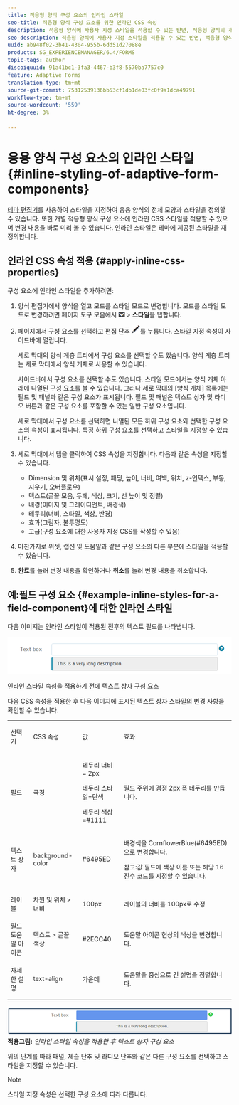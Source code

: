 ```yaml
---
title: 적응형 양식 구성 요소의 인라인 스타일
seo-title: 적응형 양식 구성 요소를 위한 인라인 CSS 속성
description: 적응형 양식에 사용자 지정 스타일을 적용할 수 있는 반면, 적응형 양식의 개별 구성 요소에 인라인 CSS 속성을 적용할 수도 있습니다.
seo-description: 적응형 양식에 사용자 지정 스타일을 적용할 수 있는 반면, 적응형 양식의 개별 구성 요소에 인라인 CSS 속성을 적용할 수도 있습니다.
uuid: ab948f02-3b41-4304-955b-6dd51d27088e
products: SG_EXPERIENCEMANAGER/6.4/FORMS
topic-tags: author
discoiquuid: 91a41bc1-3fa3-4467-b3f8-5570ba7757c0
feature: Adaptive Forms
translation-type: tm+mt
source-git-commit: 75312539136bb53cf1db1de03fc0f9a1dca49791
workflow-type: tm+mt
source-wordcount: '559'
ht-degree: 3%

---
```



# 응용 양식 구성 요소의 인라인 스타일 {#inline-styling-of-adaptive-form-components}

[테마 편집기](/help/forms/using/themes.md)를 사용하여 스타일을 지정하여 응용 양식의 전체 모양과 스타일을 정의할 수 있습니다. 또한 개별 적응형 양식 구성 요소에 인라인 CSS 스타일을 적용할 수 있으며 변경 내용을 바로 미리 볼 수 있습니다. 인라인 스타일은 테마에 제공된 스타일을 재정의합니다.

## 인라인 CSS 속성 적용 {#apply-inline-css-properties}

구성 요소에 인라인 스타일을 추가하려면:

1. 양식 편집기에서 양식을 열고 모드를 스타일 모드로 변경합니다. 모드를 스타일 모드로 변경하려면 페이지 도구 모음에서 ![canvas-drop-down](assets/canvas-drop-down.png) > **스타일**&#x200B;을 탭합니다.
1. 페이지에서 구성 요소를 선택하고 편집 단추 ![편집 단추](assets/edit-button.png)를 누릅니다. 스타일 지정 속성이 사이드바에 열립니다.

   세로 막대의 양식 계층 트리에서 구성 요소를 선택할 수도 있습니다. 양식 계층 트리는 세로 막대에서 양식 개체로 사용할 수 있습니다.

   사이드바에서 구성 요소를 선택할 수도 있습니다. 스타일 모드에서는 양식 개체 아래에 나열된 구성 요소를 볼 수 있습니다. 그러나 세로 막대의 [양식 개체] 목록에는 필드 및 패널과 같은 구성 요소가 표시됩니다. 필드 및 패널은 텍스트 상자 및 라디오 버튼과 같은 구성 요소를 포함할 수 있는 일반 구성 요소입니다.

   세로 막대에서 구성 요소를 선택하면 나열된 모든 하위 구성 요소와 선택한 구성 요소의 속성이 표시됩니다. 특정 하위 구성 요소를 선택하고 스타일을 지정할 수 있습니다.

1. 세로 막대에서 탭을 클릭하여 CSS 속성을 지정합니다. 다음과 같은 속성을 지정할 수 있습니다.

   * Dimension 및 위치(표시 설정, 패딩, 높이, 너비, 여백, 위치, z-인덱스, 부동, 지우기, 오버플로우)
   * 텍스트(글꼴 모음, 두께, 색상, 크기, 선 높이 및 정렬)
   * 배경(이미지 및 그레이디언트, 배경색)
   * 테두리(너비, 스타일, 색상, 반경)
   * 효과(그림자, 불투명도)
   * 고급(구성 요소에 대한 사용자 지정 CSS를 작성할 수 있음)

1. 마찬가지로 위젯, 캡션 및 도움말과 같은 구성 요소의 다른 부분에 스타일을 적용할 수 있습니다.
1. **완료**&#x200B;를 눌러 변경 내용을 확인하거나 **취소**&#x200B;를 눌러 변경 내용을 취소합니다.

## 예:필드 구성 요소 {#example-inline-styles-for-a-field-component}에 대한 인라인 스타일

다음 이미지는 인라인 스타일이 적용된 전후의 텍스트 필드를 나타냅니다.

![인라인 스타일이 적용되기 전의 텍스트 상자 구성 요소](assets/no-style.png)

인라인 스타일 속성을 적용하기 전에 텍스트 상자 구성 요소

다음 CSS 속성을 적용한 후 다음 이미지에 표시된 텍스트 상자 스타일의 변경 사항을 확인할 수 있습니다.

<table> 
 <tbody> 
  <tr> 
   <td><p>선택기</p> </td> 
   <td><p>CSS 속성</p> </td> 
   <td><p>값</p> </td> 
   <td><p>효과</p> </td> 
  </tr> 
  <tr> 
   <td><p>필드</p> </td> 
   <td><p>국경</p> </td> 
   <td><p>테두리 너비 = 2px</p> <p>테두리 스타일=단색</p> <p>테두리 색상=#1111</p> </td> 
   <td><p>필드 주위에 검정 2px 폭 테두리를 만듭니다.</p> </td> 
  </tr> 
  <tr> 
   <td><p>텍스트 상자</p> </td> 
   <td><p>background-color</p> </td> 
   <td><p>#6495ED</p> </td> 
   <td><p>배경색을 CornflowerBlue(#6495ED)으로 변경합니다.</p> <p>참고:값 필드에 색상 이름 또는 해당 16진수 코드를 지정할 수 있습니다.</p> </td> 
  </tr> 
  <tr> 
   <td><p>레이블</p> </td> 
   <td><p>차원 및 위치 &gt; 너비</p> </td> 
   <td><p>100px</p> </td> 
   <td><p>레이블의 너비를 100px로 수정</p> </td> 
  </tr> 
  <tr> 
   <td>필드 도움말 아이콘</td> 
   <td>텍스트 &gt; 글꼴 색상</td> 
   <td>#2ECC40</td> 
   <td>도움말 아이콘 현상의 색상을 변경합니다.</td> 
  </tr> 
  <tr> 
   <td><p>자세한 설명</p> </td> 
   <td><p>text-align</p> </td> 
   <td><p>가운데</p> </td> 
   <td><p>도움말을 중심으로 긴 설명을 정렬합니다.</p> </td> 
  </tr> 
 </tbody> 
</table>

![인라인 스타일 지정 후 텍스트 상자 스타일이 ](assets/applied-style.png)
**적용그림:** *인라인 스타일 속성을 적용한 후 텍스트 상자 구성 요소*

위의 단계를 따라 패널, 제출 단추 및 라디오 단추와 같은 다른 구성 요소를 선택하고 스타일을 지정할 수 있습니다.

>[!NOTE]
>
>스타일 지정 속성은 선택한 구성 요소에 따라 다릅니다.

